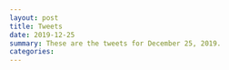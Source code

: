 ```yaml
---
layout: post
title: Tweets
date: 2019-12-25
summary: These are the tweets for December 25, 2019.
categories:
---
```


